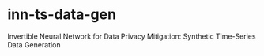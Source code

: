# inn-ts-data-gen
Invertible Neural Network for Data Privacy Mitigation: Synthetic Time-Series Data Generation
